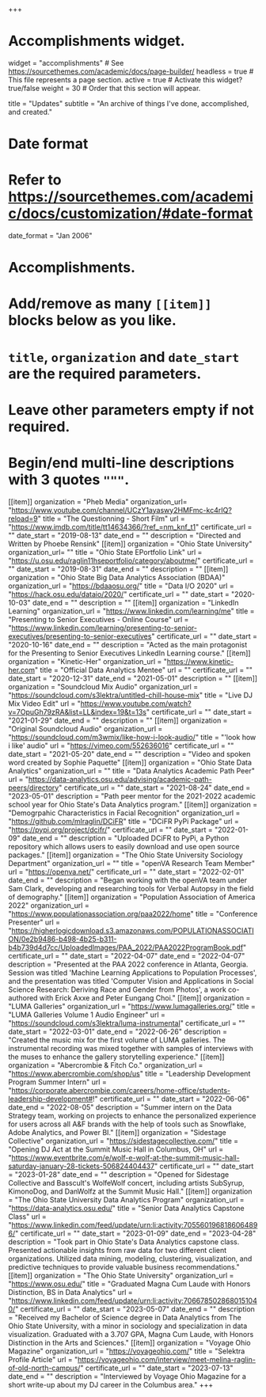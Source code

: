 +++
# Accomplishments widget.
widget = "accomplishments"  # See https://sourcethemes.com/academic/docs/page-builder/
headless = true  # This file represents a page section.
active = true  # Activate this widget? true/false
weight = 30  # Order that this section will appear.

title = "Updates"
subtitle = "An archive of things I've done, accomplished, and created."

# Date format
#   Refer to https://sourcethemes.com/academic/docs/customization/#date-format
date_format = "Jan 2006"

# Accomplishments.
#   Add/remove as many `[[item]]` blocks below as you like.
#   `title`, `organization` and `date_start` are the required parameters.
#   Leave other parameters empty if not required.
#   Begin/end multi-line descriptions with 3 quotes `"""`.

[[item]]
  organization = "Pheb Media"
  organization_url= "https://www.youtube.com/channel/UCzY1ayaswy2HMFmc-kc4rIQ?reload=9"
  title = "The Questionning - Short Film"
  url = "https://www.imdb.com/title/tt14634366/?ref_=nm_knf_t1"
  certificate_url = ""
  date_start = "2019-08-13"
  date_end = ""
  description = "Directed and Written by Phoebe Rensink"
[[item]]
  organization = "Ohio State University"
  organization_url= ""
  title = "Ohio State EPortfolio Link"
  url = "https://u.osu.edu/raglin11hseportfolio/category/aboutme/"
  certificate_url = ""
  date_start = "2019-08-31"
  date_end = ""
  description = ""
[[item]]
  organization = "Ohio State Big Data Analytics Association (BDAA)"
  organization_url = "https://bdaaosu.org/"
  title = "Data I/O 2020"
  url = "https://hack.osu.edu/dataio/2020/"
  certificate_url = ""
  date_start = "2020-10-03"
  date_end = ""
  description = ""
[[item]]
  organization = "LinkedIn Learning"
  organization_url = "https://www.linkedin.com/learning/me"
  title = "Presenting to Senior Executives - Online Course"
  url = "https://www.linkedin.com/learning/presenting-to-senior-executives/presenting-to-senior-executives"
  certificate_url = ""
  date_start = "2020-10-16"
  date_end = ""
  description = "Acted as the main protagonist for the Presenting to Senior Executives LinkedIn Learning course."
[[item]]
  organization = "Kinetic-Her"
  organization_url = "https://www.kinetic-her.com"
  title = "Official Data Analytics Mentee"
  url = ""
  certificate_url = ""
  date_start = "2020-12-31"
  date_end = "2021-05-01"
  description = ""
[[item]]
  organization = "Soundcloud Mix Audio"
  organization_url = "https://soundcloud.com/s3lektra/untitled-chill-house-mix"
  title = "Live DJ Mix Video Edit"
  url = "https://www.youtube.com/watch?v=7OpuGh79zRA&list=LL&index=19&t=13s"
  certificate_url = ""
  date_start = "2021-01-29"
  date_end = ""
  description = ""
[[item]]
  organization = "Original Soundcloud Audio"
  organization_url = "https://soundcloud.com/m3wmix/like-how-i-look-audio/"
  title = "'look how i like' audio"
  url = "https://vimeo.com/552636016"
  certificate_url = ""
  date_start = "2021-05-20"
  date_end = ""
  description = "Video and spoken word created by Sophie Paquette"
[[item]]
  organization = "Ohio State Data Analytics"
  organization_url = ""
  title = "Data Analytics Academic Path Peer"
  url = "https://data-analytics.osu.edu/advising/academic-path-peers/directory"
  certificate_url = ""
  date_start = "2021-08-24"
  date_end = "2023-05-01"
  description = "Path peer mentor for the 2021-2022 academic school year for Ohio State's Data Analytics program."
[[item]]
  organization = "Demogrpahic Characteristics in Facial Recognition"
  organization_url = "https://github.com/mlraglin/DCiFR"
  title = "DCiFR PyPi Package"
  url = "https://pypi.org/project/dcifr/"
  certificate_url = ""
  date_start = "2022-01-09"
  date_end = ""
  description = "Uploaded DCiFR to PyPi, a Python repository which allows users to easily download and use open source packages."
[[item]]
  organization = "The Ohio State University Sociology Department"
  organization_url = ""
  title = "openVA Research Team Member"
  url = "https://openva.net/"
  certificate_url = ""
  date_start = "2022-02-01"
  date_end = ""
  description = "Began working with the openVA team under Sam Clark, developing and researching tools for Verbal Autopsy in the field of demography."
[[item]]
  organization = "Population Association of America 2022"
  organization_url = "https://www.populationassociation.org/paa2022/home"
  title = "Conference Presenter"
  url = "https://higherlogicdownload.s3.amazonaws.com/POPULATIONASSOCIATION/0e2b9486-b498-4b25-b311-b4b739d4d7cc/UploadedImages/PAA_2022/PAA2022ProgramBook.pdf"
  certificate_url = ""
  date_start = "2022-04-07"
  date_end = "2022-04-07"
  description = "Presented at the PAA 2022 conference in Atlanta, Georgia. Session was titled 'Machine Learning Applications to Population Processes', and the presentation was titled 'Computer Vision and Applications in Social Science Research: Deriving Race and Gender from Photos', a work co-authored with Erick Axxe and Peter Eungang Choi."
[[item]]
  organization = "LUMA Galleries"
  organization_url = "https://www.lumagalleries.org/"
  title = "LUMA Galleries Volume 1 Audio Engineer"
  url = "https://soundcloud.com/s3lektra/luma-instrumental"
  certificate_url = ""
  date_start = "2022-03-01"
  date_end = "2022-06-26"
  description = "Created the music mix for the first volume of LUMA galleries. The instrumental recording was mixed together with samples of interviews with the muses to enhance the gallery storytelling experience."
[[item]]
  organization = "Abercrombie & Fitch Co."
  organization_url = "https://www.abercrombie.com/shop/us"
  title = "Leadership Development Program Summer Intern"
  url = "https://corporate.abercrombie.com/careers/home-office/students-leadership-development#!"
  certificate_url = ""
  date_start = "2022-06-06"
  date_end = "2022-08-05"
  description = "Summer intern on the Data Strategy team, working on projects to enhance the personalized experience for users across all A&F brands with the help of tools such as Snowflake, Adobe Analytics, and Power BI."
[[item]]
  organization = "Sidestage Collective"
  organization_url = "https://sidestagecollective.com/"
  title = "Opening DJ Act at the Summit Music Hall in Columbus, OH"
  url = "https://www.eventbrite.com/e/wolf-e-wolf-at-the-summit-music-hall-saturday-january-28-tickets-506824404437"
  certificate_url = ""
  date_start = "2023-01-28"
  date_end = ""
  description = "Opened for Sidestage Collective and Basscult's WolfeWolf concert, including artists SubSyrup, KimonoDog, and DanWolfz at the Summit Music Hall."
  [[item]]
  organization = "The Ohio State University Data Analytics Program"
  organization_url = "https://data-analytics.osu.edu/"
  title = "Senior Data Analytics Capstone Class"
  url = "https://www.linkedin.com/feed/update/urn:li:activity:7055601968186064896/"
  certificate_url = ""
  date_start = "2023-01-09"
  date_end = "2023-04-28"
  description = "Took part in Ohio State's Data Analytics capstone class. Presented actionable insights from raw data for two different client organizations. Utilized data mining, modeling, clustering, visualization, and predictive techniques to provide valuable business recommendations."
  [[item]]
  organization = "The Ohio State University"
  organization_url = "https://www.osu.edu/"
  title = "Graduated Magna Cum Laude with Honors Distinction, BS in Data Analytics"
  url = "https://www.linkedin.com/feed/update/urn:li:activity:7066785028680151040/"
  certificate_url = ""
  date_start = "2023-05-07"
  date_end = ""
  description = "Received my Bachelor of Science degree in Data Analytics from The Ohio State University, with a minor in sociology and specialization in data visualization. Graduated with a 3.707 GPA, Magna Cum Laude, with Honors Distinction in the Arts and Sciences."
  [[item]]
  organization = "Voyage Ohio Magazine"
  organization_url = "https://voyageohio.com/"
  title = "Selektra Profile Article"
  url = "https://voyageohio.com/interview/meet-melina-raglin-of-old-north-campus/"
  certificate_url = ""
  date_start = "2023-07-13"
  date_end = ""
  description = "Interviewed by Voyage Ohio Magazine for a short write-up about my DJ career in the Columbus area."
+++